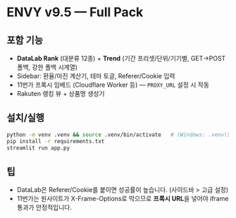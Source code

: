 # ENVY v9.5 — Full Pack

## 포함 기능
- **DataLab Rank** (대분류 12종) + **Trend** (기간 프리셋/단위/기기별, GET→POST 폴백, 강한 폴백 시계열)
- Sidebar: 환율/마진 계산기, 테마 토글, Referer/Cookie 입력
- 11번가 프록시 임베드 (Cloudflare Worker 등) — `PROXY_URL` 설정 시 작동
- Rakuten 랭킹 뷰 + 상품명 생성기

## 설치/실행
```bash
python -m venv .venv && source .venv/bin/activate   # (Windows: .venv\Scripts\activate)
pip install -r requirements.txt
streamlit run app.py
```

## 팁
- DataLab은 Referer/Cookie를 붙이면 성공률이 높습니다. (사이드바 > 고급 설정)
- 11번가는 원사이트가 X-Frame-Options로 막으므로 **프록시 URL**을 넣어야 iframe 통과가 안정적입니다.
